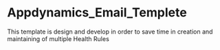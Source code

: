 # Appdynamics_Email_Templete
This template is design and develop in order to save time in creation and maintaining of multiple Health Rules

